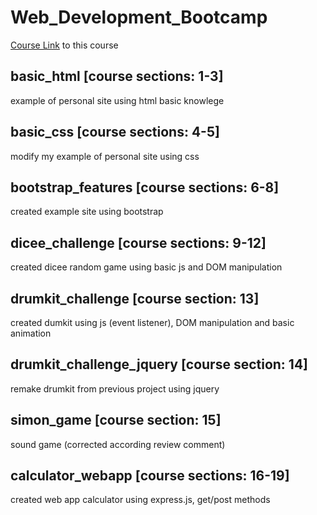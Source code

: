 # Web_Development_Bootcamp

[Course Link](https://www.udemy.com/course/the-complete-web-development-bootcamp) to this course

## basic_html [course sections: 1-3]

example of personal site using html basic knowlege

## basic_css [course sections: 4-5]

modify my example of personal site using css

## bootstrap_features [course sections: 6-8]

created example site using bootstrap

## dicee_challenge [course sections: 9-12]

created dicee random game using basic js and DOM manipulation

## drumkit_challenge [course section: 13]

created dumkit using js (event listener), DOM manipulation and basic animation

## drumkit_challenge_jquery [course section: 14]

remake drumkit from previous project using jquery

## simon_game [course section: 15]

sound game (corrected according review comment)

## calculator_webapp [course sections: 16-19]

created web app calculator using express.js, get/post methods
